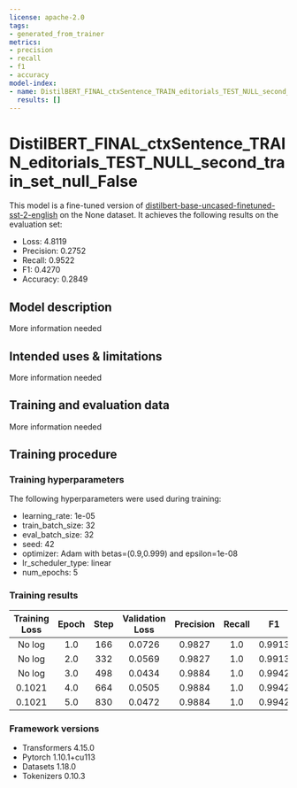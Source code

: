 ```yaml
---
license: apache-2.0
tags:
- generated_from_trainer
metrics:
- precision
- recall
- f1
- accuracy
model-index:
- name: DistilBERT_FINAL_ctxSentence_TRAIN_editorials_TEST_NULL_second_train_set_null_False
  results: []
---
```


<!-- This model card has been generated automatically according to the information the Trainer had access to. You
should probably proofread and complete it, then remove this comment. -->

# DistilBERT_FINAL_ctxSentence_TRAIN_editorials_TEST_NULL_second_train_set_null_False

This model is a fine-tuned version of [distilbert-base-uncased-finetuned-sst-2-english](https://huggingface.co/distilbert-base-uncased-finetuned-sst-2-english) on the None dataset.
It achieves the following results on the evaluation set:
- Loss: 4.8119
- Precision: 0.2752
- Recall: 0.9522
- F1: 0.4270
- Accuracy: 0.2849

## Model description

More information needed

## Intended uses & limitations

More information needed

## Training and evaluation data

More information needed

## Training procedure

### Training hyperparameters

The following hyperparameters were used during training:
- learning_rate: 1e-05
- train_batch_size: 32
- eval_batch_size: 32
- seed: 42
- optimizer: Adam with betas=(0.9,0.999) and epsilon=1e-08
- lr_scheduler_type: linear
- num_epochs: 5

### Training results

| Training Loss | Epoch | Step | Validation Loss | Precision | Recall | F1     | Accuracy |
|:-------------:|:-----:|:----:|:---------------:|:---------:|:------:|:------:|:--------:|
| No log        | 1.0   | 166  | 0.0726          | 0.9827    | 1.0    | 0.9913 | 0.9828   |
| No log        | 2.0   | 332  | 0.0569          | 0.9827    | 1.0    | 0.9913 | 0.9828   |
| No log        | 3.0   | 498  | 0.0434          | 0.9884    | 1.0    | 0.9942 | 0.9885   |
| 0.1021        | 4.0   | 664  | 0.0505          | 0.9884    | 1.0    | 0.9942 | 0.9885   |
| 0.1021        | 5.0   | 830  | 0.0472          | 0.9884    | 1.0    | 0.9942 | 0.9885   |


### Framework versions

- Transformers 4.15.0
- Pytorch 1.10.1+cu113
- Datasets 1.18.0
- Tokenizers 0.10.3
